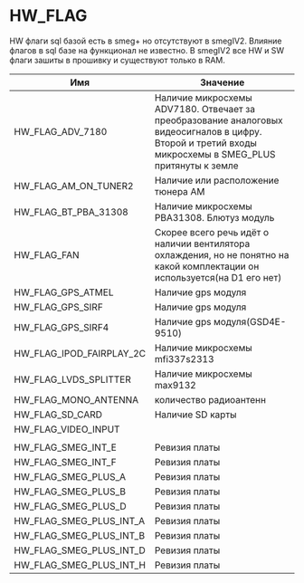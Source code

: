 # HW_FLAG  
HW флаги sql базой есть в smeg+ но отсутствуют в smegIV2. Влияние флагов в sql базе на функционал не известно. В smegIV2 все HW и SW флаги зашиты в прошивку и существуют только в RAM.    

|Имя|Значение|
|---|---|
|HW_FLAG_ADV_7180|Наличие микросхемы ADV7180. Отвечает за преобразование аналоговых видеосигналов в цифру. Второй и третий входы микросхемы в SMEG_PLUS притянуты к земле|
|HW_FLAG_AM_ON_TUNER2|Наличие или расположение тюнера AM|
|HW_FLAG_BT_PBA_31308|Наличие микросхемы PBA31308. Блютуз модуль|
|HW_FLAG_FAN|Скорее всего речь идёт о наличии вентилятора охлаждения, но не понятно на какой комплектации он используется(на D1 его нет)|
|HW_FLAG_GPS_ATMEL|Наличие gps модуля|
|HW_FLAG_GPS_SIRF|Наличие gps модуля|
|HW_FLAG_GPS_SIRF4|Наличие gps модуля(GSD4E-9510)|
|HW_FLAG_IPOD_FAIRPLAY_2C|Наличие микросхемы mfi337s2313|
|HW_FLAG_LVDS_SPLITTER|Наличие микросхемы max9132|
|HW_FLAG_MONO_ANTENNA|количество радиоантенн|
|HW_FLAG_SD_CARD|Наличие SD карты|
|HW_FLAG_VIDEO_INPUT||
|||
|HW_FLAG_SMEG_INT_E|Ревизия платы|
|HW_FLAG_SMEG_INT_F|Ревизия платы|
|HW_FLAG_SMEG_PLUS_A|Ревизия платы|
|HW_FLAG_SMEG_PLUS_B|Ревизия платы|
|HW_FLAG_SMEG_PLUS_D|Ревизия платы|
|HW_FLAG_SMEG_PLUS_INT_A|Ревизия платы|
|HW_FLAG_SMEG_PLUS_INT_B|Ревизия платы|
|HW_FLAG_SMEG_PLUS_INT_D|Ревизия платы|
|HW_FLAG_SMEG_PLUS_INT_H|Ревизия платы|
